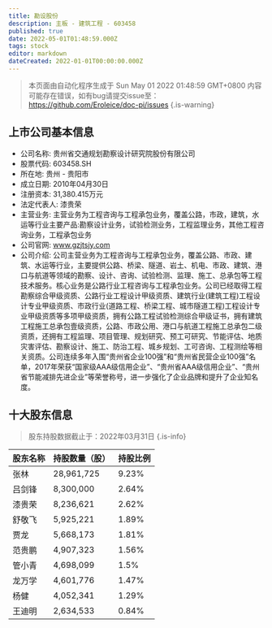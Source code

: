 ```yaml
---
title: 勘设股份
description: 主板 - 建筑工程 - 603458
published: true
date: 2022-05-01T01:48:59.000Z
tags: stock
editor: markdown
dateCreated: 2022-01-01T00:00:00.000Z
---
```


> 本页面由自动化程序生成于 Sun May 01 2022 01:48:59 GMT+0800
> 内容可能存在错误，如有bug请提交issue至：https://github.com/Eroleice/doc-pi/issues
{.is-warning}

## 上市公司基本信息
- 公司名称: 贵州省交通规划勘察设计研究院股份有限公司
- 股票代码: 603458.SH
- 所在地: 贵州 - 贵阳市
- 成立日期: 2010年04月30日
- 注册资本: 31,380.415万元
- 法定代表人: 漆贵荣
- 主营业务: 主营业务为工程咨询与工程承包业务，覆盖公路，市政，建筑，水运等行业主要产品:勘察设计业务，试验检测业务，工程监理业务，其他工程咨询业务，工程承包业务
- 公司官网: www.gzjtsjy.com
- 公司介绍: 公司主营业务为工程咨询与工程承包业务，覆盖公路、市政、建筑、水运等行业，主要提供公路、桥梁、隧道、岩土、机电、市政、建筑、港口与航道等领域的勘察、设计、咨询、试验检测、监理、施工、总承包等工程技术服务。核心业务是公路行业工程咨询与工程承包业务。公司已经取得工程勘察综合甲级资质、公路行业工程设计甲级资质、建筑行业(建筑工程)工程设计专业甲级资质、市政行业(道路工程、桥梁工程、城市隧道工程)工程设计专业甲级资质等多项甲级资质，拥有公路工程试验检测综合甲级证书，拥有建筑工程施工总承包壹级资质，公路、市政公用、港口与航道工程施工总承包二级资质，还拥有工程监理、项目管理、规划研究、预工可研究、节能评估、地质灾害评估、勘察设计、施工、防治工程、城乡规划、工可咨询、工程测绘等相关资质。公司连续多年入围“贵州省企业100强”和“贵州省民营企业100强”名单，2017年荣获“国家级AAA级信用企业”、“贵州省AAA级信用企业”、“贵州省节能减排先进企业”等荣誉称号，进一步强化了企业品牌和提升了企业知名度。


## 十大股东信息
> 股东持股数据截止于：2022年03月31日
{.is-info}

| 股东名称 | 持股数量（股） | 持股比例 |
| --- | --- | --- |
| 张林 | 28,961,725 | 9.23% |
| 吕剑锋 | 8,300,000 | 2.64% |
| 漆贵荣 | 8,236,621 | 2.62% |
| 舒敬飞 | 5,925,221 | 1.89% |
| 贾龙 | 5,668,173 | 1.81% |
| 范贵鹏 | 4,907,323 | 1.56% |
| 管小青 | 4,698,099 | 1.5% |
| 龙万学 | 4,601,776 | 1.47% |
| 杨健 | 4,052,341 | 1.29% |
| 王迪明 | 2,634,533 | 0.84% |




